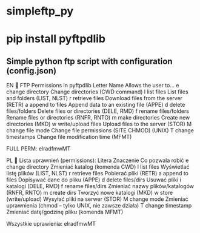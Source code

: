 # simpleftp_py

# pip install pyftpdlib

## Simple python ftp script with configuration (config.json)

EN 🔐 FTP Permissions in pyftpdlib
Letter	Name	Allows the user to...
e	change directory	Change directories (CWD command)
l	list files	List files and folders (LIST, NLST)
r	retrieve files	Download files from the server (RETR)
a	append to files	Append data to an existing file (APPE)
d	delete files/folders	Delete files or directories (DELE, RMD)
f	rename files/folders	Rename files or directories (RNFR, RNTO)
m	make directories	Create new directories (MKD)
w	write/upload files	Upload files to the server (STOR)
M	change file mode	Change file permissions (SITE CHMOD) (UNIX)
T	change timestamps	Change file modification time (MFMT)

FULL PERM: elradfmwMT

PL 🔐 Lista uprawnień (permissions):
Litera	Znaczenie	Co pozwala robić
e	change directory	Zmieniać katalog (komenda CWD)
l	list files	Wyświetlać listę plików (LIST, NLST)
r	retrieve files	Pobierać pliki (RETR)
a	append to files	Dopisywać dane do pliku (APPE)
d	delete files/dirs	Usuwać pliki i katalogi (DELE, RMD)
f	rename files/dirs	Zmieniać nazwy plików/katalogów (RNFR, RNTO)
m	create dirs	Tworzyć nowe katalogi (MKD)
w	store (write/upload)	Wysyłać pliki na serwer (STOR)
M	change mode	Zmieniać uprawnienia (chmod – tylko UNIX, nie zawsze działa)
T	change timestamp	Zmieniać datę/godzinę pliku (komenda MFMT)

Wszystkie uprawienia: elradfmwMT
